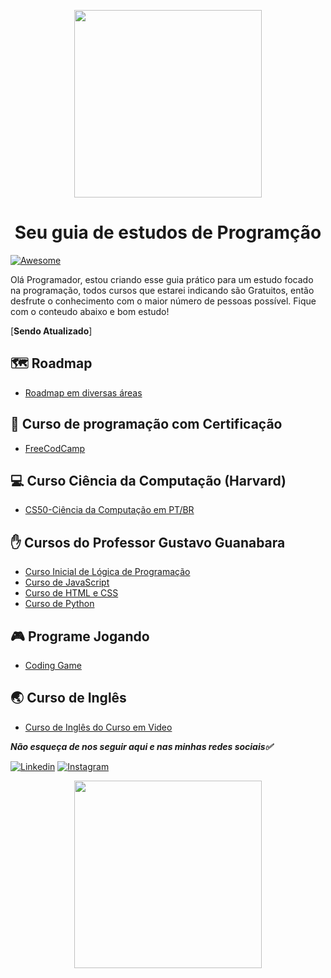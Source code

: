<p align="center">
  <a href="https://github.com/RastercOd">
    <img src="https://raw.githubusercontent.com/arthurspk/guiadevbrasil/main/images/guia.png" width="300" height="300">
  </a>
  <h1 align="center"> Seu guia de estudos de Programção</h1>
</p>

[![Awesome](https://cdn.rawgit.com/sindresorhus/awesome/d7305f38d29fed78fa85652e3a63e154dd8e8829/media/badge.svg)](https://github.com/RastercOd)

Olá Programador, estou criando esse guia prático para um estudo focado na programação, todos cursos que estarei indicando são Gratuitos, então desfrute o conhecimento com o maior número de pessoas possível. Fique com o conteudo abaixo e bom estudo! 

[**Sendo Atualizado**]

## 🗺️ Roadmap
- [Roadmap em diversas áreas](https://roadmap.sh)

## 📓 Curso de programação com Certificação 
- [FreeCodCamp](https://www.freecodecamp.org/portuguese/)

## 💻 Curso Ciência da Computação (Harvard)
- [CS50-Ciência da Computação em PT/BR](https://cs50xemportugues.github.io/2023/semanas/0.html)

## :raised_hand: Cursos do Professor Gustavo Guanabara 

- [Curso Inicial de Lógica de Programação](https://www.youtube.com/watch?v=8mei6uVttho&list=PLHz_AreHm4dmSj0MHol_aoNYCSGFqvfXV)
- [Curso de JavaScript](https://www.youtube.com/watch?v=1-w1RfGIov4&list=PLHz_AreHm4dlsK3Nr9GVvXCbpQyHQl1o1)
- [Curso de HTML e CSS](https://www.youtube.com/watch?v=Ejkb_YpuHWs&list=PLHz_AreHm4dkZ9-atkcmcBaMZdmLHft8n)
- [Curso de Python](https://www.youtube.com/watch?v=S9uPNppGsGo&list=PLHz_AreHm4dlKP6QQCekuIPky1CiwmdI6)

## 🎮 Programe Jogando 
- [Coding Game](https://www.codingame.com/start)

## :earth_asia: Curso de Inglês 

- [Curso de Inglês do Curso em Video](https://www.youtube.com/watch?v=QoTfOVYXmUc&list=PLHz_AreHm4dl8FBQLBC0bWSdL2FGmZnne)





*__Não esqueça de nos seguir aqui e nas minhas redes sociais:white_check_mark:__* 



[![Linkedin](https://camo.githubusercontent.com/a493f6833f99fb3c85788d6d9305e6b7a42b838e5ee5d138fd9a8214a7e77472/68747470733a2f2f696d672e736869656c64732e696f2f62616467652f6c696e6b6564696e2d2532333030373742352e7376673f267374796c653d666f722d7468652d6261646765266c6f676f3d6c696e6b6564696e266c6f676f436f6c6f723d7768697465)](https://www.linkedin.com/in/doglas-faria-08317199/)
[![Instagram](https://camo.githubusercontent.com/5c3f3164b340475c38f1ec3d8c6d0c6e8656fbccac25d06cfb86477079b88638/68747470733a2f2f696d672e736869656c64732e696f2f62616467652f696e7374616772616d2d2532334534343035462e7376673f267374796c653d666f722d7468652d6261646765266c6f676f3d696e7374616772616d266c6f676f436f6c6f723d7768697465)](https://www.instagram.com/dglas_f/)

<p align="center">
  <a href="https://github.com/RastercOd">
    <img src="https://github.com/RastercOd/README/assets/118366405/53abdf88-9fe8-43d4-8804-addcc44fa8d6" width="300" height="300">
  </a>
  <h1 align="center"> </h1>
</p>
